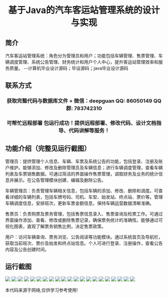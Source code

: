 <p><h1 align="center">基于Java的汽车客运站管理系统的设计与实现</h1></p>

## 简介
汽车客运站管理系统：角色分为管理员和用户；功能包括车辆管理、售票管理、车辆调度管理、系统公告管理、财务统计和用户个人中心，提升客运站管理效率和服务质量。    --计算机毕业设计源码；毕设源码；java毕业设计源码


## 联系方式
<p><h3 align="center">获取完整代码与数据库文件 + 微信：deepguan QQ: 86050149 QQ群: 783742310</h3></p>
<p><h3 align="center">可帮忙远程部署 包运行成功！提供远程部署、修改代码、设计文档指导、代码讲解等服务！</h3></p>

## 功能介绍（完整见运行截图）
管理员：提供管理个人信息、车辆、车票及系统公告的功能，包括登录、注册及账户维护。能够添加、修改及删除管理员及车辆信息；进行车辆调度管理，查看车辆列表及车票销售数据。可通过简洁的界面操作售票管理，调取财务及业务的统计信息并展示。在公告管理模块创建、编辑及删除公告。

车辆管理员：负责管理车辆相关信息，包括车辆的添加、修改、删除和调度。可查看详细的车辆列表，包括车牌号码、司机、车型、始发站、终点站、票价等。管理车辆调度信息，安排班次，更新车票金额信息，保持车辆运营数据清晰准确。

售票员：负责购票及票务管理，包括售票信息录入、售票查询及检票工作。可通过界面操作添加、查看、修改或删除售票记录，确保票务统计的准确性。能够通过可视化图表，直观了解票务销售比例，决定售票政策。

用户：访问车辆查询、票务浏览、公告阅读等功能模块。通过系统首页及导航栏，获取当前班次、票价及始发和终点站信息。个人可进行登录、注册操作，查看公告内容及公告创建时间。


## 运行截图
![](https://bs-1329754181.cos.ap-shanghai.myqcloud.com/ssm/JavaCarStationManagementSystem/img/001.jpg)
![](https://bs-1329754181.cos.ap-shanghai.myqcloud.com/ssm/JavaCarStationManagementSystem/img/002.jpg)
![](https://bs-1329754181.cos.ap-shanghai.myqcloud.com/ssm/JavaCarStationManagementSystem/img/003.jpg)
![](https://bs-1329754181.cos.ap-shanghai.myqcloud.com/ssm/JavaCarStationManagementSystem/img/004.jpg)
![](https://bs-1329754181.cos.ap-shanghai.myqcloud.com/ssm/JavaCarStationManagementSystem/img/005.jpg)
![](https://bs-1329754181.cos.ap-shanghai.myqcloud.com/ssm/JavaCarStationManagementSystem/img/006.jpg)
![](https://bs-1329754181.cos.ap-shanghai.myqcloud.com/ssm/JavaCarStationManagementSystem/img/007.jpg)
![](https://bs-1329754181.cos.ap-shanghai.myqcloud.com/ssm/JavaCarStationManagementSystem/img/008.jpg)
![](https://bs-1329754181.cos.ap-shanghai.myqcloud.com/ssm/JavaCarStationManagementSystem/img/009.jpg)
![](https://bs-1329754181.cos.ap-shanghai.myqcloud.com/ssm/JavaCarStationManagementSystem/img/010.jpg)
![](https://bs-1329754181.cos.ap-shanghai.myqcloud.com/ssm/JavaCarStationManagementSystem/img/011.jpg)
![](https://bs-1329754181.cos.ap-shanghai.myqcloud.com/ssm/JavaCarStationManagementSystem/img/012.jpg)
![](https://bs-1329754181.cos.ap-shanghai.myqcloud.com/ssm/JavaCarStationManagementSystem/img/013.jpg)
![](https://bs-1329754181.cos.ap-shanghai.myqcloud.com/ssm/JavaCarStationManagementSystem/img/014.jpg)
![](https://bs-1329754181.cos.ap-shanghai.myqcloud.com/ssm/JavaCarStationManagementSystem/img/015.jpg)
![](https://bs-1329754181.cos.ap-shanghai.myqcloud.com/ssm/JavaCarStationManagementSystem/img/016.jpg)
![](https://bs-1329754181.cos.ap-shanghai.myqcloud.com/ssm/JavaCarStationManagementSystem/img/017.jpg)
![](https://bs-1329754181.cos.ap-shanghai.myqcloud.com/ssm/JavaCarStationManagementSystem/img/018.jpg)
![](https://bs-1329754181.cos.ap-shanghai.myqcloud.com/ssm/JavaCarStationManagementSystem/img/019.jpg)
![](https://bs-1329754181.cos.ap-shanghai.myqcloud.com/ssm/JavaCarStationManagementSystem/img/020.jpg)
![](https://bs-1329754181.cos.ap-shanghai.myqcloud.com/ssm/JavaCarStationManagementSystem/img/021.jpg)

<p>本代码来源于网络,仅供学习参考使用!</p>
